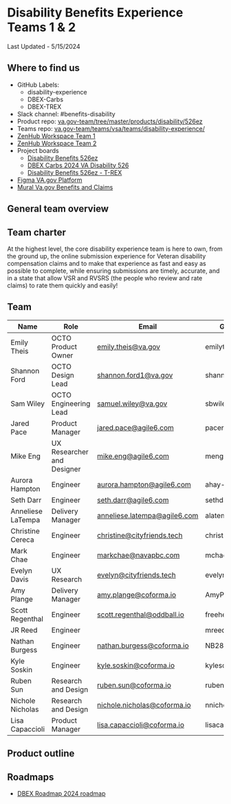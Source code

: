 # Disability Benefits Experience Teams 1 & 2

Last Updated - 5/15/2024

## Where to find us
- GitHub Labels:
  - disability-experience
  - DBEX-Carbs
  - DBEX-TREX 
- Slack channel: #benefits-disability
- Product repo: [va.gov-team/tree/master/products/disability/526ez ](https://github.com/department-of-veterans-affairs/va.gov-team/tree/master/products/disability/526ez)
- Teams repo: [va.gov-team/teams/vsa/teams/disability-experience/](https://github.com/department-of-veterans-affairs/va.gov-team/tree/master/products/disability/526ez)
- [ZenHub Workspace Team 1](https://app.zenhub.com/workspaces/disability-experience-63dbdb0a401c4400119d3a44/board)
- [ZenHub Workspace Team 2](https://app.zenhub.com/workspaces/disability-benefits-experience-team-carbs-6470c8bfffee9809b2634a52/board)
- Project boards
  - [Disability Benefits 526ez](https://github.com/orgs/department-of-veterans-affairs/projects/1473/views/1)
  - [DBEX Carbs 2024 VA Disability 526](https://github.com/orgs/department-of-veterans-affairs/projects/1263/views/7)
  - [Disability Benefits 526ez - T-REX](https://github.com/orgs/department-of-veterans-affairs/projects/1268/views/6)
- [Figma VA.gov Platform](https://www.figma.com/files/team/1278375444205744118/recents-and-sharing?fuid=1127219626551318446)
- [Mural Va.gov Benefits and Claims ](https://app.mural.co/t/departmentofveteransaffairs9999)

## General team overview

## Team charter
At the highest level, the core disability experience team is here to own, from the ground up, the online submission experience for Veteran disability compensation claims and to make that experience as fast and easy as possible to complete, while ensuring submissions are timely, accurate, and in a state that allow VSR and RVSRS (the people who review and rate claims) to rate them quickly and easily!

## Team
|Name|Role|Email|GH userid|Team|
|----|----|-----|---------|----|
| Emily Theis | OCTO Product Owner | emily.theis@va.gov | emilytheis | Both |
| Shannon Ford | OCTO Design Lead | shannon.ford1@va.gov | shannonkford | Both |
| Sam Wiley | OCTO Engineering Lead | samuel.wiley@va.gov | sbwiley | Both |
| Jared Pace | Product Manager | jared.pace@agile6.com | pacerwow | 1 |
| Mike Eng | UX Researcher and Designer | mike.eng@agile6.com | mengA6 | 1 |
| Aurora Hampton | Engineer | aurora.hampton@agile6.com | ahay-agile6 | 1 |
| Seth Darr | Engineer | seth.darr@agile6.com | sethdarragile6 | 1 |
| Anneliese LaTempa | Delivery Manager | anneliese.latempa@agile6.com | alatempa24 | 1 |
| Christine Cereca | Engineer | christine@cityfriends.tech | christinec-fftc | 1 |
| Mark Chae | Engineer | markchae@navapbc.com | mchae-nava | 1 |
| Evelyn Davis | UX Research | evelyn@cityfriends.tech | evelynhilbrichdavis | 1 |
| Amy Plange | Delivery Manager | amy.plange@coforma.io | AmyPlange | 2 |
| Scott Regenthal | Engineer | scott.regenthal@oddball.io | freeheeling | 2 |
| JR Reed| Engineer |  | mreed101 | 2 |
| Nathan Burgess  | Engineer | nathan.burgess@coforma.io | NB28VT | 2 |
| Kyle Soskin | Engineer | kyle.soskin@coforma.io | kylesoskin | 2 |
| Ruben Sun | Research and Design | ruben.sun@coforma.io | rubensun  | 2 |
| Nichole Nicholas | Research and Design | nichole.nicholas@coforma.io | nnicholas7 | 2 |
| Lisa Capaccioli| Product Manager | lisa.capaccioli@coforma.io | lisacapaccioli | 2 |


## Product outline

## Roadmaps
- [DBEX Roadmap 2024 roadmap](https://app.mural.co/t/departmentofveteransaffairs9999/m/departmentofveteransaffairs9999/1717458460532/5a74ece0ca694a9e6c85b3a1130a8c7b8dabf123)
